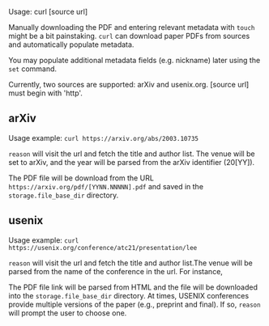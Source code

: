 Usage: curl [source url]

Manually downloading the PDF and entering relevant metadata
with `touch` might be a bit painstaking. `curl` can download
paper PDFs from sources and automatically populate metadata.

You may populate additional metadata fields (e.g. nickname)
later using the `set` command.

Currently, two sources are supported: arXiv and usenix.org.
[source url] must begin with 'http'.

## arXiv

Usage example:
`curl https://arxiv.org/abs/2003.10735`

`reason` will visit the url and fetch the title and author
list. The venue will be set to arXiv, and the year will be
parsed from the arXiv identifier (20[YY]).

The PDF file will be download from the URL
`https://arxiv.org/pdf/[YYNN.NNNNN].pdf` and saved in the
`storage.file_base_dir` directory.

## usenix

Usage example:
`curl https://usenix.org/conference/atc21/presentation/lee`

`reason` will visit the url and fetch the title and author
list.The venue will be parsed from the name of the conference
in the url. For instance, 

The PDF file link will be parsed from HTML and the file will
be downloaded into the `storage.file_base_dir` directory.
At times, USENIX conferences provide multiple versions of the
paper (e.g., preprint and final). If so, `reason` will prompt
the user to choose one.
